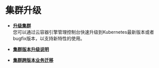 # 集群升级<a name="cce_01_0215"></a>

-   **[升级集群](升级集群.md)**  
您可以通过云容器引擎管理控制台快速升级到Kubernetes最新版本或者bugfix版本，以支持新特性的使用。
-   **[集群版本升级说明](集群版本升级说明.md)**  

-   **[集群跨版本业务迁移](集群跨版本业务迁移.md)**  


